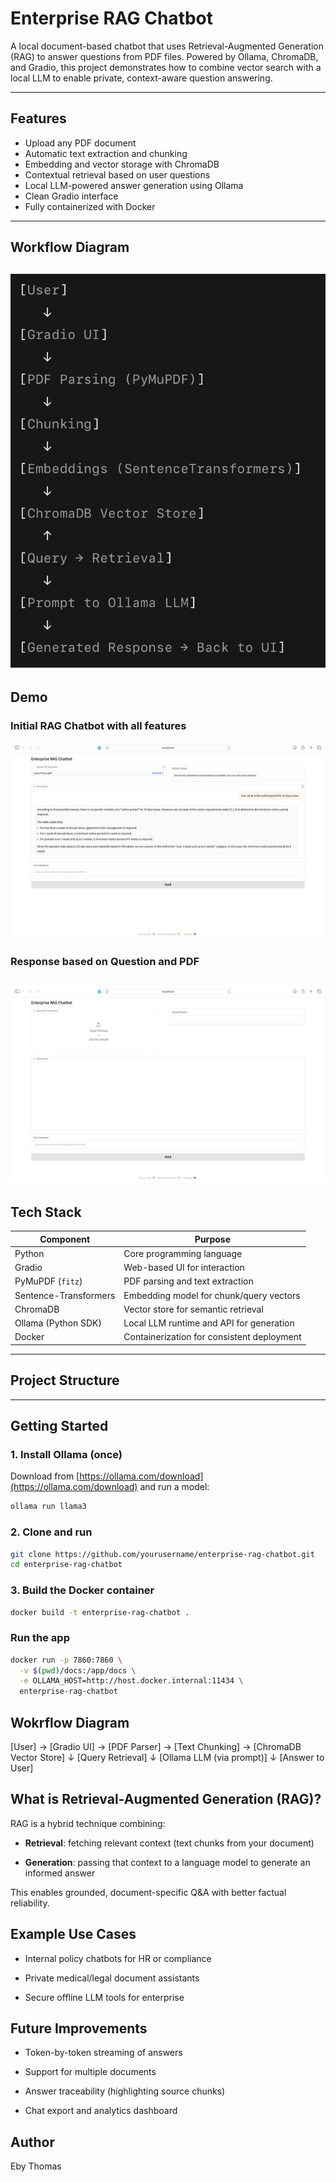 # Enterprise RAG Chatbot

A local document-based chatbot that uses Retrieval-Augmented Generation (RAG) to answer questions from PDF files. Powered by Ollama, ChromaDB, and Gradio, this project demonstrates how to combine vector search with a local LLM to enable private, context-aware question answering.

---

## Features

- Upload any PDF document
- Automatic text extraction and chunking
- Embedding and vector storage with ChromaDB
- Contextual retrieval based on user questions
- Local LLM-powered answer generation using Ollama
- Clean Gradio interface
- Fully containerized with Docker
---
## Workflow Diagram

![Upload workflow](images/workflow.png)
---
## Demo

### Initial  RAG Chatbot with all features
![Upload Screenshot](images/Before_uploading.png)

### Response based on Question and PDF
![Chat Screenshot](images/Chat_bot_Response.png)
---


## Tech Stack

| Component             | Purpose                                        |
|----------------------|------------------------------------------------|
| Python               | Core programming language                      |
| Gradio               | Web-based UI for interaction                   |
| PyMuPDF (`fitz`)      | PDF parsing and text extraction                |
| Sentence-Transformers | Embedding model for chunk/query vectors        |
| ChromaDB             | Vector store for semantic retrieval            |
| Ollama (Python SDK)  | Local LLM runtime and API for generation       |
| Docker               | Containerization for consistent deployment     |
---

## Project Structure


---

## Getting Started

### 1. Install Ollama (once)
Download from [https://ollama.com/download](https://ollama.com/download) and run a model:
```bash
ollama run llama3
```

### 2. Clone and run
```bash
git clone https://github.com/yourusername/enterprise-rag-chatbot.git
cd enterprise-rag-chatbot
```

### 3. Build the Docker container
```bash
docker build -t enterprise-rag-chatbot .
```

###  Run the app
```bash
docker run -p 7860:7860 \
  -v $(pwd)/docs:/app/docs \
  -e OLLAMA_HOST=http://host.docker.internal:11434 \
  enterprise-rag-chatbot
  ```


 ## Wokrflow Diagram
 [User] → [Gradio UI] → [PDF Parser] → [Text Chunking] → [ChromaDB Vector Store]
                                              ↓
                                  [Query Retrieval]
                                              ↓
                                  [Ollama LLM (via prompt)]
                                              ↓
                                      [Answer to User]


What is Retrieval-Augmented Generation (RAG)?
---------------------------------------------

RAG is a hybrid technique combining:

*   **Retrieval**: fetching relevant context (text chunks from your document)
    
*   **Generation**: passing that context to a language model to generate an informed answer
    

This enables grounded, document-specific Q&A with better factual reliability.

Example Use Cases
-----------------

*   Internal policy chatbots for HR or compliance
    
*   Private medical/legal document assistants
    
*   Secure offline LLM tools for enterprise
    

    

Future Improvements
-------------------

*   Token-by-token streaming of answers
    
*   Support for multiple documents
    
*   Answer traceability (highlighting source chunks)
    
*   Chat export and analytics dashboard
    

Author
------

Eby Thomas 